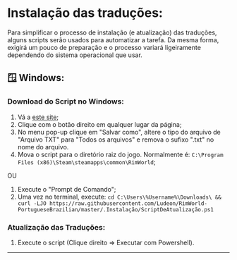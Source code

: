 # Instalação das traduções:
Para simplificar o processo de instalação (e atualização) das traduções, alguns scripts serão usados para automatizar a tarefa.
Da mesma forma, exigirá um pouco de preparação e o processo variará ligeiramente dependendo do sistema operacional que usar.

## 🪟 Windows:
### Download do Script no Windows:
1. Vá a [este site](https://raw.githubusercontent.com/Ludeon/RimWorld-PortugueseBrazilian/master/.Instalação/ScriptDeAtualização.ps1);
2. Clique com o botão direito em qualquer lugar da página;
3. No menu pop-up clique em "Salvar como", altere o tipo do arquivo de "Arquivo TXT" para "Todos os arquivos" e remova o sufixo ".txt" no nome do arquivo.
4. Mova o script para o diretório raiz do jogo. Normalmente é: `C:\Program Files (x86)\Steam\steamapps\common\RimWorld`;

OU

1. Execute o "Prompt de Comando";
2. Uma vez no terminal, execute: `cd C:\Users\%Username%\Downloads\ && curl -LJO https://raw.githubusercontent.com/Ludeon/RimWorld-PortugueseBrazilian/master/.Instalação/ScriptDeAtualização.ps1`

### Atualização das Traduções:
1. Execute o script (Clique direito => Executar com Powershell).

---
